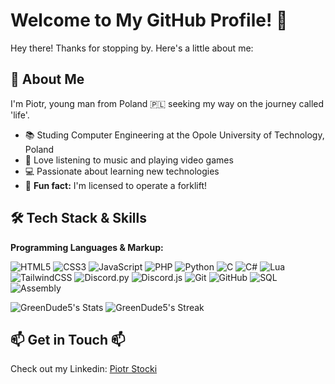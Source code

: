 # Welcome to My GitHub Profile! 👋

Hey there! Thanks for stopping by. Here's a little about me:

## 🌟 About Me 

I'm Piotr, young man from Poland 🇵🇱 seeking my way on the journey called 'life'.

- 📚 Studing Computer Engineering at the Opole University of Technology, Poland
- 🎵 Love listening to music and playing video games
- 💻 Passionate about learning new technologies
- 🚜 **Fun fact:** I'm licensed to operate a forklift!

## 🛠️ Tech Stack & Skills

**Programming Languages & Markup:**

![HTML5](https://img.shields.io/badge/HTML5-E34F26?style=for-the-badge&logo=html5&logoColor=white)
![CSS3](https://img.shields.io/badge/CSS3-1572B6?style=for-the-badge&logo=css3&logoColor=white)
![JavaScript](https://img.shields.io/badge/JavaScript-F7DF1E?style=for-the-badge&logo=javascript&logoColor=black)
![PHP](https://img.shields.io/badge/PHP-777BB4?style=for-the-badge&logo=php&logoColor=white)
![Python](https://img.shields.io/badge/Python-3776AB?style=for-the-badge&logo=python&logoColor=white)
![C](https://img.shields.io/badge/C-A8B9CC?style=for-the-badge&logo=c&logoColor=black)
![C#](https://img.shields.io/badge/C%23-239120?style=for-the-badge&logo=c-sharp&logoColor=white)
![Lua](https://img.shields.io/badge/Lua-2C2D72?style=for-the-badge&logo=lua&logoColor=white)
![TailwindCSS](https://img.shields.io/badge/Tailwind_CSS-38B2AC?style=for-the-badge&logo=tailwind-css&logoColor=white)
![Discord.py](https://img.shields.io/badge/Discord.py-5865F2?style=for-the-badge&logo=discord&logoColor=white)
![Discord.js](https://img.shields.io/badge/Discord.js-5865F2?style=for-the-badge&logo=discord&logoColor=white)
![Git](https://img.shields.io/badge/Git-F05032?style=for-the-badge&logo=git&logoColor=white)
![GitHub](https://img.shields.io/badge/GitHub-181717?style=for-the-badge&logo=github&logoColor=white)
![SQL](https://img.shields.io/badge/SQL-4479A1?style=for-the-badge&logo=sql&logoColor=white)
![Assembly](https://img.shields.io/badge/Assembly-000000?style=for-the-badge&logo=assemblyscript&logoColor=white)

![GreenDude5's Stats](https://github-readme-stats.vercel.app/api?username=GreenDude5&theme=vue-dark&show_icons=true&hide_border=true&count_private=true)
![GreenDude5's Streak](https://github-readme-streak-stats.herokuapp.com/?user=GreenDude5&theme=vue-dark&hide_border=true)

## 📫 Get in Touch 📫

Check out my Linkedin: [Piotr Stocki](https://www.linkedin.com/in/piotr-stocki-7795142b3/)
